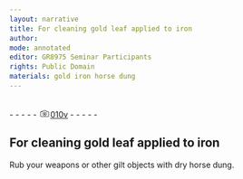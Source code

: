 ```yaml
---
layout: narrative
title: For cleaning gold leaf applied to iron
author:
mode: annotated
editor: GR8975 Seminar Participants
rights: Public Domain
materials: gold iron horse dung
---
```


 <br/>- - - - - <a href="http://gallica.bnf.fr/ark:/12148/btv1b10500001g/f26.image"><img src="../assets/photo-icon.png" alt="folio image: " style="display:inline-block; margin-bottom:-3px;"/>010v</a> - - - - - <br/> 
## For cleaning gold leaf applied to iron

 
   Rub your weapons or other gilt objects with dry horse dung. 
 